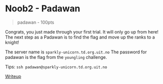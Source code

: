 # Noob2 -   Padawan
> padawan - 100pts

Congrats, you just made through your first trial. It will only go up from here! The next step as a Padawan is to find the flag and move up the ranks to a knight!

The server name is `sparkly-unicorn.td.org.uit.no` The password for padawan is the flag from the `youngling` challenge.



Tips:
`ssh padawan@sparkly-unicorn.td.org.uit.no`


[Writeup](./writeup.md)

